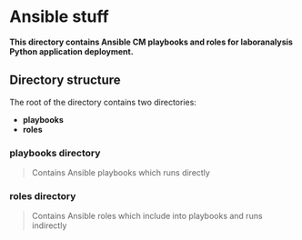 # Ansible stuff
**This directory contains Ansible CM playbooks and roles for laboranalysis Python application deployment.**

## Directory structure
The root of the directory contains two directories: 

* **playbooks**
* **roles**

### playbooks directory
> Contains Ansible playbooks which runs directly

### roles directory
> Contains Ansible roles which include into playbooks and runs indirectly